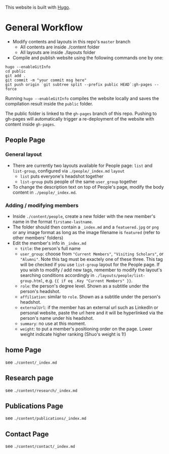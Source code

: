 This website is built with [Hugo](https://themes.gohugo.io/).

# General Workflow
- Modify contents and layouts in this repo's `master` branch
  - All contents are inside ./content folder
  - All layouts are inside ./layouts folder
- Compile and publish website using the following commands one by one:
```
hugo --enableGitInfo
cd public
git add .
git commit -m "your commit msg here"
git push origin `git subtree split --prefix public HEAD`:gh-pages --force
```
Running `hugo --enableGitInfo` compiles the website locally and saves the compilation result inside the `public` folder.

The public folder is linked to the `gh-pages` branch of this repo. Pushing to gh-pages will automatically trigger a re-deployment of the website with content inside `gh-pages`.

## People Page
### General layout
- There are currently two layouts available for People page: `list` and `list-group`, configured via `./people/_index.md` `layout`
  - `list` puts everyone's headshot together
  - `list-group` puts people of the same `user_group` together
- To change the description text on top of People's page, modify the body content in `./people/_index.md`.

### Adding / modifying members
- Inside `./content/people`, create a new folder with the new member's name in the format `firstame-lastname`. 
- The folder should then contain a `_index.md` and a `featuered.jpg` or `png` or any image format as long as the image filename is `featured` (refer to other members' folders)
- Edit the member's info in `_index.md`
  - `title`: the person's full name
  - `user_group`: choose from `"Current Members"`, `"Visiting Scholars"`, or `"Alumni"`. Note this tag must be exactely one of these three. This tag will be checked if you use `list-group` layout for the People page. If you wish to modify / add new tags, remember to modify the layout's searching conditions accordingly in `./layouts/people/list-group.html`, e.g. `{{ if eq .Key "Current Members" }}`. 
  - `role`: the person's degree level. Shown as a subtitle under the person's headshot.
  - `affiliation`: similar to `role`. Shown as a subtitle under the person's headshot.
  - `externalUrl`: if the member has an external url such as LinkedIn or personal website, paste the url here and it will be hyperlinked via the person's name under his headshot.
  - `summary`: no use at this moment.
  - `weight`: to put a member's positioning order on the page. Lower weight indicate higher ranking (Shuo's weight is 1!)

## home Page
see `./content/_index.md`

## Research page
see `./content/research/_index.md`

## Publications Page
see `./content/publications/_index.md`

## Contact Page
see `./content/contact/_index.md`


